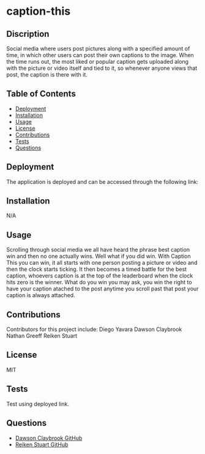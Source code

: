 # caption-this

## Discription

Social media where users post pictures along with a specified amount of time, in which other users can post their own captions to the image. When the time runs out, the most liked or popular caption gets uploaded along with the picture or video itself and tied to it, so whenever anyone views that post, the caption is there with it. 

## Table of Contents

- [Deployment](#deployment)
- [Installation](#installation)
- [Usage](#usage)
- [License](#license)
- [Contributions](#contributions)
- [Tests](#tests)
- [Questions](#questions)

## Deployment

The application is deployed and can be accessed through the following link: 
<!-- add deployed application link here -->

## Installation

N/A

## Usage

Scrolling through social media we all have heard the phrase best caption win and then no one actually wins. Well what if you did win. With Caption This you can win, it all starts with one person posting a picture or video and then the clock starts ticking. It then becomes a timed battle for the best caption, whoevers caption is at the top of the leaderboard when the clock hits zero is the winner. What do you win you may ask, you win the right to have your caption atached to the post anytime you scroll past that post your caption is always attached.

## Contributions

Contributors for this project include:
Diego Yavara
Dawson Claybrook 
Nathan Greeff
Reiken Stuart

## License
MIT

## Tests

Test using deployed link.

## Questions
<ul>
<li> <a href = "https://github.com/Greeny467">Dawson Claybrook GitHub</a>
</li>
<li> <a href = "https://github.com/13rstuart7">Reiken Stuart GitHub</a>
</a>